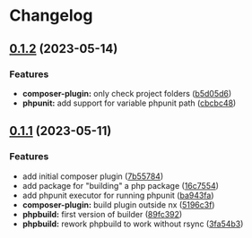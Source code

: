 # Changelog

## [0.1.2](https://github.com/graycoreio/nx-php/compare/v0.1.1...v0.1.2) (2023-05-14)


### Features

* **composer-plugin:** only check project folders ([b5d05d6](https://github.com/graycoreio/nx-php/commit/b5d05d627b4beab87886eae8b8fce632fbfbcabf))
* **phpunit:** add support for variable phpunit path ([cbcbc48](https://github.com/graycoreio/nx-php/commit/cbcbc48d363ec0ff7c7b11a6d5ff54f1ccb9152c))

## [0.1.1](https://github.com/graycoreio/nx-php/compare/v0.1.0...v0.1.1) (2023-05-11)


### Features

* add initial composer plugin ([7b55784](https://github.com/graycoreio/nx-php/commit/7b5578492100a6764389b7c0b46605e594d7e3e3))
* add package for "building" a php package ([16c7554](https://github.com/graycoreio/nx-php/commit/16c7554cb29dd737f6131a3c0b7f480bf917fa25))
* add phpunit executor for running phpunit ([ba943fa](https://github.com/graycoreio/nx-php/commit/ba943fab0f67af7d6782b8d5b0ea3bdc3dd2a94e))
* **composer-plugin:** build plugin outside nx ([5196c3f](https://github.com/graycoreio/nx-php/commit/5196c3f98589485aad3b6e5351ad3f2b5921a4b9))
* **phpbuild:** first version of builder ([89fc392](https://github.com/graycoreio/nx-php/commit/89fc392a79cfa25224dcf40e57836ddb4a53aa16))
* **phpbuild:** rework phpbuild to work without rsync ([3fa54b3](https://github.com/graycoreio/nx-php/commit/3fa54b37b6797493f806d3b9ec900598951cc55f))
